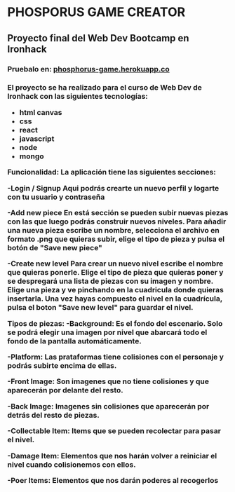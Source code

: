 <h1>PHOSPORUS GAME CREATOR</h1>
<h2>Proyecto final del Web Dev Bootcamp en Ironhack</h2>
<h3>Pruebalo en: <a href="https://phosphorus-game.herokuapp.com/">phosphorus-game.herokuapp.co</a><h3>

El proyecto se ha realizado para el curso de Web Dev de Ironhack con las siguientes tecnologías:
- html canvas
- css
- react
- javascript
- node
- mongo

Funcionalidad:
La aplicación tiene las siguientes secciones:

-Login / Signup
Aqui podrás crearte un nuevo perfil y logarte con tu usuario y contraseña

-Add new piece
En está sección se pueden subir nuevas piezas con las que luego podrás construir nuevos niveles.
Para añadir una nueva pieza escribe un nombre, selecciona el archivo en formato .png que quieras subir, elige el tipo de pieza y pulsa el botón de "Save new piece"

-Create new level
Para crear un nuevo nivel escribe el nombre que quieras ponerle.
Elige el tipo de pieza que quieras poner y se despregará una lista de piezas con su imagen y nombre.
Elige una pieza y ve pinchando en la cuadricula donde quieras insertarla.
Una vez hayas compuesto el nivel en la cuadrícula, pulsa el boton "Save new level" para guardar el nivel.

Tipos de piezas:
-Background: Es el fondo del escenario. Solo se podrá elegir una imagen por nivel que abarcará todo el fondo de la pantalla automáticamente.

-Platform: Las prataformas tiene colisiones con el personaje y podrás subirte encima de ellas.

-Front Image: Son imagenes que no tiene colisiones y que aparecerán por delante del resto.

-Back Image: Imagenes sin colisiones que aparecerán por detrás del resto de piezas.

-Collectable Item: Items que se pueden recolectar para pasar el nivel.

-Damage Item: Elementos que nos harán volver a reiniciar el nivel cuando colisionemos con ellos.

-Poer Items: Elementos que nos darán poderes al recogerlos




